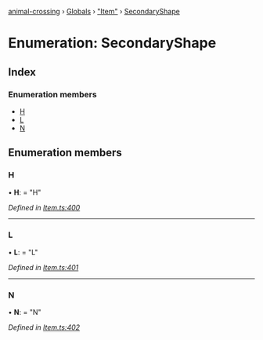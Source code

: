 [animal-crossing](../README.md) › [Globals](../globals.md) › ["Item"](../modules/_item_.md) › [SecondaryShape](_item_.secondaryshape.md)

# Enumeration: SecondaryShape

## Index

### Enumeration members

* [H](_item_.secondaryshape.md#h)
* [L](_item_.secondaryshape.md#l)
* [N](_item_.secondaryshape.md#n)

## Enumeration members

###  H

• **H**: = "H"

*Defined in [Item.ts:400](https://github.com/Norviah/animal-crossing/blob/26c21f5/module/types/Item.ts#L400)*

___

###  L

• **L**: = "L"

*Defined in [Item.ts:401](https://github.com/Norviah/animal-crossing/blob/26c21f5/module/types/Item.ts#L401)*

___

###  N

• **N**: = "N"

*Defined in [Item.ts:402](https://github.com/Norviah/animal-crossing/blob/26c21f5/module/types/Item.ts#L402)*
